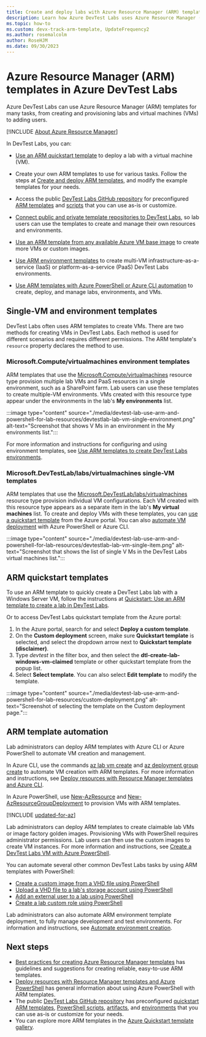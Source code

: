 ```yaml
---
title: Create and deploy labs with Azure Resource Manager (ARM) templates
description: Learn how Azure DevTest Labs uses Azure Resource Manager (ARM) templates to create and configure lab virtual machines (VMs) and environments.
ms.topic: how-to
ms.custom: devx-track-arm-template, UpdateFrequency2
ms.author: rosemalcolm
author: RoseHJM
ms.date: 09/30/2023
---
```


# Azure Resource Manager (ARM) templates in Azure DevTest Labs

Azure DevTest Labs can use Azure Resource Manager (ARM) templates for many tasks, from creating and provisioning labs and virtual machines (VMs) to adding users.

[!INCLUDE [About Azure Resource Manager](../../includes/resource-manager-quickstart-introduction.md)]

In DevTest Labs, you can:

- [Use an ARM quickstart template](#arm-quickstart-templates) to deploy a lab with a virtual machine (VM).

- Create your own ARM templates to use for various tasks. Follow the steps at [Create and deploy ARM templates](../azure-resource-manager/templates/quickstart-create-templates-use-the-portal.md), and modify the example templates for your needs.

- Access the public [DevTest Labs GitHub repository](https://github.com/Azure/azure-devtestlab) for preconfigured [ARM templates](https://github.com/Azure/azure-devtestlab/tree/master/samples/DevTestLabs/QuickStartTemplates) and [scripts](https://github.com/Azure/azure-devtestlab/tree/master/samples/DevTestLabs/Scripts) that you can use as-is or customize.

- [Connect public and private template repositories to DevTest Labs](devtest-lab-use-resource-manager-template.md#add-template-repositories-to-labs), so lab users can use the templates to create and manage their own resources and environments.

- [Use an ARM template from any available Azure VM base image](devtest-lab-use-resource-manager-template.md) to create more VMs or custom images.

- [Use ARM environment templates](devtest-lab-create-environment-from-arm.md) to create multi-VM infrastructure-as-a-service (IaaS) or platform-as-a-service (PaaS) DevTest Labs environments.

- [Use ARM templates with Azure PowerShell or Azure CLI automation](#arm-template-automation) to create, deploy, and manage labs, environments, and VMs.

## Single-VM and environment templates

DevTest Labs often uses ARM templates to create VMs. There are two methods for creating VMs in DevTest Labs. Each method is used for different scenarios and requires different permissions. The ARM template's `resource` property declares the method to use.

### Microsoft.Compute/virtualmachines environment templates

ARM templates that use the [Microsoft.Compute/virtualmachines](/azure/templates/microsoft.compute/virtualmachines) resource type provision multiple lab VMs and PaaS resources in a single environment, such as a SharePoint farm. Lab users can use these templates to create multiple-VM environments. VMs created with this resource type appear under the environments in the lab's **My environments** list.

:::image type="content" source="./media/devtest-lab-use-arm-and-powershell-for-lab-resources/devtestlab-lab-vm-single-environment.png" alt-text="Screenshot that shows V Ms in an environment in the My environments list.":::

For more information and instructions for configuring and using environment templates, see [Use ARM templates to create DevTest Labs environments](devtest-lab-create-environment-from-arm.md).

### Microsoft.DevTestLab/labs/virtualmachines single-VM templates

ARM templates that use the [Microsoft.DevTestLab/labs/virtualmachines](/azure/templates/microsoft.devtestlab/2018-09-15/labs/virtualmachines) resource type provision individual VM configurations. Each VM created with this resource type appears as a separate item in the lab's **My virtual machines** list. To create and deploy VMs with these templates, you can [use a quickstart template](#arm-quickstart-templates) from the Azure portal. You can also [automate VM deployment](#arm-template-automation) with Azure PowerShell or Azure CLI.

:::image type="content" source="./media/devtest-lab-use-arm-and-powershell-for-lab-resources/devtestlab-lab-vm-single-item.png" alt-text="Screenshot that shows the list of single V Ms in the DevTest Labs virtual machines list.":::

## ARM quickstart templates

To use an ARM template to quickly create a DevTest Labs lab with a Windows Server VM, follow the instructions at [Quickstart: Use an ARM template to create a lab in DevTest Labs](create-lab-windows-vm-template.md).

Or to access DevTest Labs quickstart template from the Azure portal:

1. In the Azure portal, search for and select **Deploy a custom template**.
1. On the **Custom deployment** screen, make sure **Quickstart template** is selected, and select the dropdown arrow next to **Quickstart template (disclaimer)**.
1. Type *devtest* in the filter box, and then select the **dtl-create-lab-windows-vm-claimed** template or other quickstart template from the popup list.
1. Select **Select template**. You can also select **Edit template** to modify the template.

:::image type="content" source="./media/devtest-lab-use-arm-and-powershell-for-lab-resources/custom-deployment.png" alt-text="Screenshot of selecting the template on the Custom deployment page.":::

## ARM template automation

Lab administrators can deploy ARM templates with Azure CLI or Azure PowerShell to automate VM creation and management.

In Azure CLI, use the commands [az lab vm create](/cli/azure/lab/vm#az-lab-vm-create) and [az deployment group create](/cli/azure/deployment/group#az-deployment-group-create) to automate VM creation with ARM templates. For more information and instructions, see [Deploy resources with Resource Manager templates and Azure CLI](../azure-resource-manager/templates/deploy-cli.md).

In Azure PowerShell, use [New-AzResource](/powershell/module/az.resources/new-azresource) and [New-AzResourceGroupDeployment](/powershell/module/az.resources/new-azresourcegroupdeployment) to provision VMs with ARM templates.

[!INCLUDE [updated-for-az](../../includes/updated-for-az.md)]

Lab administrators can deploy ARM templates to create claimable lab VMs or image factory golden images. Provisioning VMs with PowerShell requires administrator permissions. Lab users can then use the custom images to create VM instances. For more information and instructions, see [Create a DevTest Labs VM with Azure PowerShell](devtest-lab-vm-powershell.md).

You can automate several other common DevTest Labs tasks by using ARM templates with PowerShell:

- [Create a custom image from a VHD file using PowerShell](devtest-lab-create-custom-image-from-vhd-using-powershell.md)
- [Upload a VHD file to a lab's storage account using PowerShell](devtest-lab-upload-vhd-using-powershell.md)
- [Add an external user to a lab using PowerShell](devtest-lab-add-devtest-user.md#add-an-external-user-to-a-lab-using-powershell)
- [Create a lab custom role using PowerShell](devtest-lab-grant-user-permissions-to-specific-lab-policies.md#creating-a-lab-custom-role-using-powershell)

Lab administrators can also automate ARM environment template deployment, to fully manage development and test environments. For information and instructions, see [Automate environment creation](devtest-lab-create-environment-from-arm.md#automate-environment-creation).

## Next steps

- [Best practices for creating Azure Resource Manager templates](../azure-resource-manager/templates/best-practices.md) has guidelines and suggestions for creating reliable, easy-to-use ARM templates.
- [Deploy resources with Resource Manager templates and Azure PowerShell](../azure-resource-manager/templates/deploy-powershell.md) has general information about using Azure PowerShell with ARM templates.
- The public [DevTest Labs GitHub repository](https://github.com/Azure/azure-devtestlab) has preconfigured [quickstart ARM templates](https://github.com/Azure/azure-devtestlab/tree/master/samples/DevTestLabs/QuickStartTemplates), [PowerShell scripts](https://github.com/Azure/azure-devtestlab/tree/master/samples/DevTestLabs/Scripts), [artifacts](https://github.com/Azure/azure-devtestlab/tree/master/Artifacts), and [environments](https://github.com/Azure/azure-devtestlab/tree/master/Environments) that you can use as-is or customize for your needs.
- You can explore more ARM templates in the [Azure Quickstart template gallery](https://github.com/Azure/azure-quickstart-templates).
